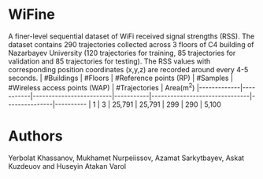 # WiFine
A finer-level sequential dataset of WiFi received signal strengths (RSS).
The dataset contains 290 trajectories collected across 3 floors of C4 building of Nazarbayev University
(120 trajectories for training, 85 trajectories for validation and 85 trajectories for testing).
The RSS values with corresponding position coordinates (x,y,z) are recorded around every 4-5 seconds.
| #Buildings  | #Floors   | #Reference points (RP)  | #Samples  | #Wireless access points (WAP) | #Trajectories | Area(m<sup>2</sup>)
|-------------|-----------|-------------------------|-----------|-------------------------------|---------------|----------
| 1           | 3         | 25,791                  | 25,791    | 299                           | 290           | 5,100

# Authors
Yerbolat Khassanov, Mukhamet Nurpeiissov, Azamat Sarkytbayev, Askat Kuzdeuov and Huseyin Atakan Varol
